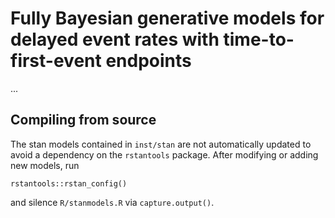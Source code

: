 # Fully Bayesian generative models for delayed event rates with time-to-first-event endpoints

...

## Compiling from source

The stan models contained in `inst/stan` are not automatically updated to avoid a
dependency on the `rstantools` package. 
After modifying or adding new models, run 
```{r}
rstantools::rstan_config()
```
and silence `R/stanmodels.R` via `capture.output()`.
